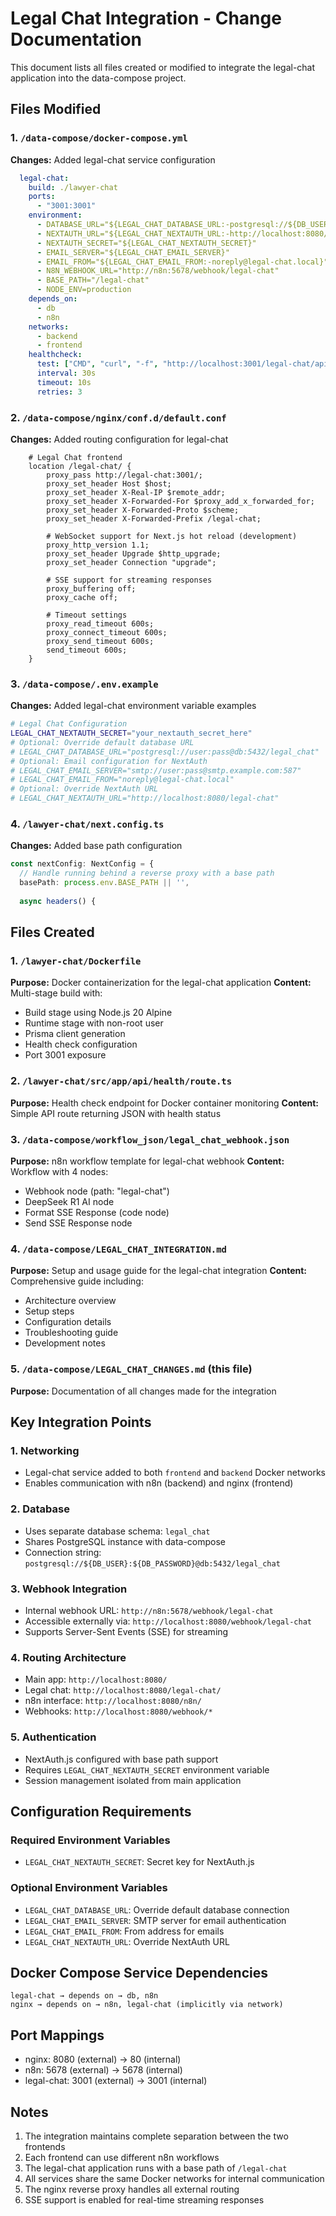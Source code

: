 # Legal Chat Integration - Change Documentation

This document lists all files created or modified to integrate the legal-chat application into the data-compose project.

## Files Modified

### 1. `/data-compose/docker-compose.yml`
**Changes:** Added legal-chat service configuration

```yaml
  legal-chat:
    build: ./lawyer-chat
    ports:
      - "3001:3001"
    environment:
      - DATABASE_URL="${LEGAL_CHAT_DATABASE_URL:-postgresql://${DB_USER}:${DB_PASSWORD}@db:5432/legal_chat}"
      - NEXTAUTH_URL="${LEGAL_CHAT_NEXTAUTH_URL:-http://localhost:8080/legal-chat}"
      - NEXTAUTH_SECRET="${LEGAL_CHAT_NEXTAUTH_SECRET}"
      - EMAIL_SERVER="${LEGAL_CHAT_EMAIL_SERVER}"
      - EMAIL_FROM="${LEGAL_CHAT_EMAIL_FROM:-noreply@legal-chat.local}"
      - N8N_WEBHOOK_URL="http://n8n:5678/webhook/legal-chat"
      - BASE_PATH="/legal-chat"
      - NODE_ENV=production
    depends_on:
      - db
      - n8n
    networks:
      - backend
      - frontend
    healthcheck:
      test: ["CMD", "curl", "-f", "http://localhost:3001/legal-chat/api/health"]
      interval: 30s
      timeout: 10s
      retries: 3
```

### 2. `/data-compose/nginx/conf.d/default.conf`
**Changes:** Added routing configuration for legal-chat

```nginx
    # Legal Chat frontend
    location /legal-chat/ {
        proxy_pass http://legal-chat:3001/;
        proxy_set_header Host $host;
        proxy_set_header X-Real-IP $remote_addr;
        proxy_set_header X-Forwarded-For $proxy_add_x_forwarded_for;
        proxy_set_header X-Forwarded-Proto $scheme;
        proxy_set_header X-Forwarded-Prefix /legal-chat;
        
        # WebSocket support for Next.js hot reload (development)
        proxy_http_version 1.1;
        proxy_set_header Upgrade $http_upgrade;
        proxy_set_header Connection "upgrade";
        
        # SSE support for streaming responses
        proxy_buffering off;
        proxy_cache off;
        
        # Timeout settings
        proxy_read_timeout 600s;
        proxy_connect_timeout 600s;
        proxy_send_timeout 600s;
        send_timeout 600s;
    }
```

### 3. `/data-compose/.env.example`
**Changes:** Added legal-chat environment variable examples

```bash
# Legal Chat Configuration
LEGAL_CHAT_NEXTAUTH_SECRET="your_nextauth_secret_here"
# Optional: Override default database URL
# LEGAL_CHAT_DATABASE_URL="postgresql://user:pass@db:5432/legal_chat"
# Optional: Email configuration for NextAuth
# LEGAL_CHAT_EMAIL_SERVER="smtp://user:pass@smtp.example.com:587"
# LEGAL_CHAT_EMAIL_FROM="noreply@legal-chat.local"
# Optional: Override NextAuth URL
# LEGAL_CHAT_NEXTAUTH_URL="http://localhost:8080/legal-chat"
```

### 4. `/lawyer-chat/next.config.ts`
**Changes:** Added base path configuration

```typescript
const nextConfig: NextConfig = {
  // Handle running behind a reverse proxy with a base path
  basePath: process.env.BASE_PATH || '',
  
  async headers() {
```

## Files Created

### 1. `/lawyer-chat/Dockerfile`
**Purpose:** Docker containerization for the legal-chat application
**Content:** Multi-stage build with:
- Build stage using Node.js 20 Alpine
- Runtime stage with non-root user
- Prisma client generation
- Health check configuration
- Port 3001 exposure

### 2. `/lawyer-chat/src/app/api/health/route.ts`
**Purpose:** Health check endpoint for Docker container monitoring
**Content:** Simple API route returning JSON with health status

### 3. `/data-compose/workflow_json/legal_chat_webhook.json`
**Purpose:** n8n workflow template for legal-chat webhook
**Content:** Workflow with 4 nodes:
- Webhook node (path: "legal-chat")
- DeepSeek R1 AI node
- Format SSE Response (code node)
- Send SSE Response node

### 4. `/data-compose/LEGAL_CHAT_INTEGRATION.md`
**Purpose:** Setup and usage guide for the legal-chat integration
**Content:** Comprehensive guide including:
- Architecture overview
- Setup steps
- Configuration details
- Troubleshooting guide
- Development notes

### 5. `/data-compose/LEGAL_CHAT_CHANGES.md` (this file)
**Purpose:** Documentation of all changes made for the integration

## Key Integration Points

### 1. **Networking**
- Legal-chat service added to both `frontend` and `backend` Docker networks
- Enables communication with n8n (backend) and nginx (frontend)

### 2. **Database**
- Uses separate database schema: `legal_chat`
- Shares PostgreSQL instance with data-compose
- Connection string: `postgresql://${DB_USER}:${DB_PASSWORD}@db:5432/legal_chat`

### 3. **Webhook Integration**
- Internal webhook URL: `http://n8n:5678/webhook/legal-chat`
- Accessible externally via: `http://localhost:8080/webhook/legal-chat`
- Supports Server-Sent Events (SSE) for streaming

### 4. **Routing Architecture**
- Main app: `http://localhost:8080/`
- Legal chat: `http://localhost:8080/legal-chat/`
- n8n interface: `http://localhost:8080/n8n/`
- Webhooks: `http://localhost:8080/webhook/*`

### 5. **Authentication**
- NextAuth.js configured with base path support
- Requires `LEGAL_CHAT_NEXTAUTH_SECRET` environment variable
- Session management isolated from main application

## Configuration Requirements

### Required Environment Variables
- `LEGAL_CHAT_NEXTAUTH_SECRET`: Secret key for NextAuth.js

### Optional Environment Variables
- `LEGAL_CHAT_DATABASE_URL`: Override default database connection
- `LEGAL_CHAT_EMAIL_SERVER`: SMTP server for email authentication
- `LEGAL_CHAT_EMAIL_FROM`: From address for emails
- `LEGAL_CHAT_NEXTAUTH_URL`: Override NextAuth URL

## Docker Compose Service Dependencies
```
legal-chat → depends on → db, n8n
nginx → depends on → n8n, legal-chat (implicitly via network)
```

## Port Mappings
- nginx: 8080 (external) → 80 (internal)
- n8n: 5678 (external) → 5678 (internal)
- legal-chat: 3001 (external) → 3001 (internal)

## Notes

1. The integration maintains complete separation between the two frontends
2. Each frontend can use different n8n workflows
3. The legal-chat application runs with a base path of `/legal-chat`
4. All services share the same Docker networks for internal communication
5. The nginx reverse proxy handles all external routing
6. SSE support is enabled for real-time streaming responses